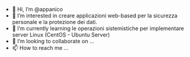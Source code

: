 - 👋 Hi, I’m @appanico
- 👀 I’m interested in creare applicazioni web-based per la sicurezza personale e la protezione  dei  dati.
- 🌱 I’m currently learning le operazioni sistemistiche per implementare server Linux (CentOS - Ubuntu Server)
- 💞️ I’m looking to collaborate on ...
- 📫 How to reach me ...

<!---
appanico/appanico is a ✨ special ✨ repository because its `README.md` (this file) appears on your GitHub profile.
You can click the Preview link to take a look at your changes.
--->
